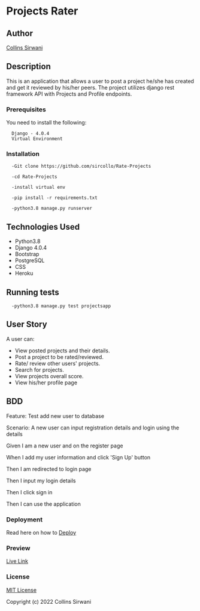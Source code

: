 # Projects Rater
## Author
[Collins Sirwani](https://github.com/sircollo)

## Description
This is an application that allows a user to post a project he/she has created and get it reviewed by his/her peers. The project utilizes django rest framework API with Projects and Profile endpoints.

### Prerequisites
You need to install the following:
```
  Django - 4.0.4
  Virtual Environment
```

### Installation
```
  -Git clone https://github.com/sircollo/Rate-Projects

  -cd Rate-Projects

  -install virtual env

  -pip install -r requirements.txt

  -python3.8 manage.py runserver

```
## Technologies Used

  * Python3.8
  * Django 4.0.4
  * Bootstrap
  * PostgreSQL
  * CSS
  * Heroku

## Running tests
```
  -python3.8 manage.py test projectsapp
```

## User Story
A user can:

  * View posted projects and their details.
  * Post a project to be rated/reviewed.
  * Rate/ review other users' projects.
  * Search for projects.
  * View projects overall score.
  * View his/her profile page


## BDD
Feature: Test add new user to database

Scenario: A new user can input registration details and login using the details

  Given I am a new user and on the register page

  When I add my user information and click 'Sign Up' button

  Then I am redirected to login page

  Then I input my login details

  Then I click sign in

  Then I can use the application

### Deployment
Read here on how to [Deploy](https://gist.github.com/newtonkiragu/42f2500e56d9c2375a087233587eddd0)


### Preview

[Live Link](https://ratemyprojects.herokuapp.com/)


### License

[MIT License](https://github.com/sircollo/Rate-Projects/blob/master/license)

Copyright (c) 2022 Collins Sirwani
